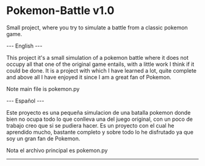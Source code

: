 # Pokemon-Battle v1.0
Small project, where you try to simulate a battle from a classic pokemon game.

--- English ---

This project it's a small simulation of a pokemon battle where it does not occupy all that one of the original game entails, with a little work I think if it could be done. It is a project with which I have learned a lot, quite complete and above all I have enjoyed it since I am a great fan of Pokemon.

Note main file is pokemon.py

--- Español ---

Este proyecto es una pequeña simulacion de una batalla pokemon donde bien no ocupa todo lo que conlleva una del juego original, con un poco de trabajo creo que si se pudiera hacer. Es un proyecto con el cual he aprendido mucho, bastante completo y sobre todo lo he disfrutado ya que soy un gran fan de Pokemon.

Nota el archivo principal es pokemon.py

-----------------------------------------------------------------------------------------------------------------------------------------------------------------------
